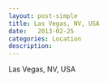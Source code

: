 ```yaml
---
layout: post-simple
title: Las Vegas, NV, USA
date:   2013-02-25
categories: Location
description: 
---
```


Las Vegas, NV, USA